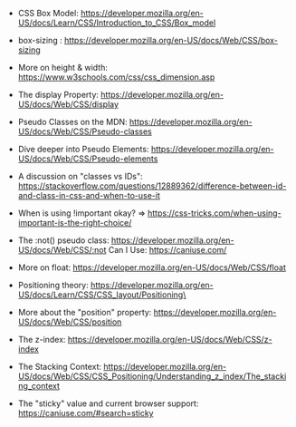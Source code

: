 * CSS Box Model: https://developer.mozilla.org/en-US/docs/Learn/CSS/Introduction_to_CSS/Box_model
* box-sizing : https://developer.mozilla.org/en-US/docs/Web/CSS/box-sizing
* More on height & width: https://www.w3schools.com/css/css_dimension.asp
* The display  Property: https://developer.mozilla.org/en-US/docs/Web/CSS/display
* Pseudo Classes on the MDN: https://developer.mozilla.org/en-US/docs/Web/CSS/Pseudo-classes
* Dive deeper into Pseudo Elements: https://developer.mozilla.org/en-US/docs/Web/CSS/Pseudo-elements


* A discussion on "classes vs IDs": https://stackoverflow.com/questions/12889362/difference-between-id-and-class-in-css-and-when-to-use-it
* When is using !important  okay? => https://css-tricks.com/when-using-important-is-the-right-choice/
* The :not()  pseudo class: https://developer.mozilla.org/en-US/docs/Web/CSS/:not
Can I Use: https://caniuse.com/

* More on float: https://developer.mozilla.org/en-US/docs/Web/CSS/float


* Positioning theory: https://developer.mozilla.org/en-US/docs/Learn/CSS/CSS_layout/Positioning\
* More about the "position" property: https://developer.mozilla.org/en-US/docs/Web/CSS/position
* The z-index: https://developer.mozilla.org/en-US/docs/Web/CSS/z-index
* The Stacking Context: https://developer.mozilla.org/en-US/docs/Web/CSS/CSS_Positioning/Understanding_z_index/The_stacking_context
* The "sticky" value and current browser support: https://caniuse.com/#search=sticky
